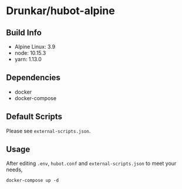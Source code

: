 # Drunkar/hubot-alpine


## Build Info

- Alpine Linux: 3.9
- node: 10.15.3
- yarn: 1.13.0

## Dependencies

- docker
- docker-compose

## Default Scripts

Please see `external-scripts.json`.


## Usage

After editing `.env`, `hubot.conf` and `external-scripts.json` to meet your needs,

```
docker-compose up -d
```
